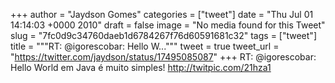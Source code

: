 
+++
author = "Jaydson Gomes"
categories = ["tweet"]
date = "Thu Jul 01 14:14:03 +0000 2010"
draft = false
image = "No media found for this Tweet"
slug = "7fc0d9c34760daeb1d6784267f76d60591681c32"
tags = ["tweet"]
title = """RT: @igorescobar: Hello W..."""
tweet = true
tweet_url = "https://twitter.com/jaydson/status/17495085087"
+++
RT: @igorescobar: Hello World em Java é muito simples!  http://twitpic.com/21hza1
